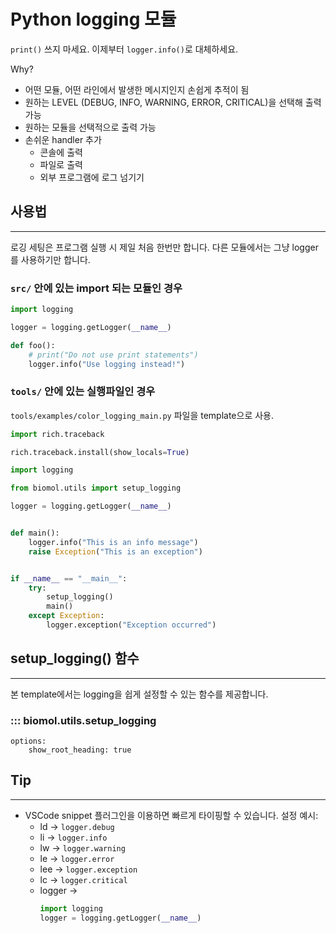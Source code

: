# Python logging 모듈

`print()` 쓰지 마세요. 이제부터 `logger.info()`로 대체하세요.

Why?

- 어떤 모듈, 어떤 라인에서 발생한 메시지인지 손쉽게 추적이 됨
- 원하는 LEVEL (DEBUG, INFO, WARNING, ERROR, CRITICAL)을 선택해 출력 가능
- 원하는 모듈을 선택적으로 출력 가능
- 손쉬운 handler 추가
    - 콘솔에 출력
    - 파일로 출력
    - 외부 프로그램에 로그 넘기기

## 사용법
---

로깅 세팅은 프로그램 실행 시 제일 처음 한번만 합니다. 다른 모듈에서는 그냥 logger를 사용하기만 합니다.

### `src/` 안에 있는 import 되는 모듈인 경우

```python hl_lines="1 3 7"
import logging

logger = logging.getLogger(__name__)

def foo():
    # print("Do not use print statements")
    logger.info("Use logging instead!")
```

### `tools/` 안에 있는 실행파일인 경우

`tools/examples/color_logging_main.py` 파일을 template으로 사용.

```python title="tools/examples/color_logging_main.py" hl_lines="7 19"
import rich.traceback

rich.traceback.install(show_locals=True)

import logging

from biomol.utils import setup_logging

logger = logging.getLogger(__name__)


def main():
    logger.info("This is an info message")
    raise Exception("This is an exception")


if __name__ == "__main__":
    try:
        setup_logging()
        main()
    except Exception:
        logger.exception("Exception occurred")
```

## setup_logging() 함수
---

본 template에서는 logging을 쉽게 설정할 수 있는 함수를 제공합니다.

### ::: biomol.utils.setup_logging
    options:
        show_root_heading: true

## Tip
---

- VSCode snippet 플러그인을 이용하면 빠르게 타이핑할 수 있습니다. 설정 예시:
    - ld &rarr; `logger.debug`
    - li &rarr; `logger.info`
    - lw &rarr; `logger.warning`
    - le &rarr; `logger.error`
    - lee &rarr; `logger.exception`
    - lc &rarr; `logger.critical`
    - logger &rarr;
        ```python
        import logging
        logger = logging.getLogger(__name__)
        ```

    
